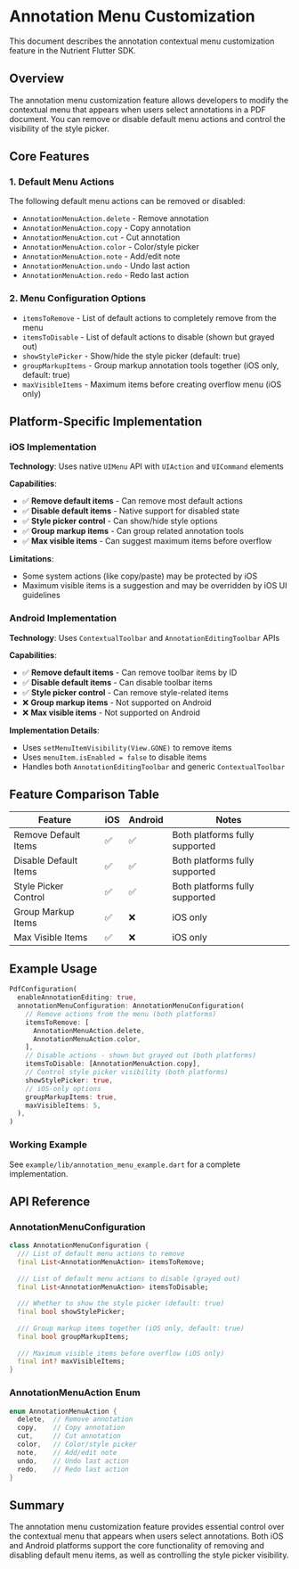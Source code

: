 # Annotation Menu Customization

This document describes the annotation contextual menu customization feature in the Nutrient Flutter SDK.

## Overview

The annotation menu customization feature allows developers to modify the contextual menu that appears when users select annotations in a PDF document. You can remove or disable default menu actions and control the visibility of the style picker.

## Core Features

### 1. Default Menu Actions

The following default menu actions can be removed or disabled:

- `AnnotationMenuAction.delete` - Remove annotation
- `AnnotationMenuAction.copy` - Copy annotation
- `AnnotationMenuAction.cut` - Cut annotation
- `AnnotationMenuAction.color` - Color/style picker
- `AnnotationMenuAction.note` - Add/edit note
- `AnnotationMenuAction.undo` - Undo last action
- `AnnotationMenuAction.redo` - Redo last action

### 2. Menu Configuration Options

- `itemsToRemove` - List of default actions to completely remove from the menu
- `itemsToDisable` - List of default actions to disable (shown but grayed out)
- `showStylePicker` - Show/hide the style picker (default: true)
- `groupMarkupItems` - Group markup annotation tools together (iOS only, default: true)
- `maxVisibleItems` - Maximum items before creating overflow menu (iOS only)

## Platform-Specific Implementation

### iOS Implementation

**Technology**: Uses native `UIMenu` API with `UIAction` and `UICommand` elements

**Capabilities**:

- ✅ **Remove default items** - Can remove most default actions
- ✅ **Disable default items** - Native support for disabled state
- ✅ **Style picker control** - Can show/hide style options
- ✅ **Group markup items** - Can group related annotation tools
- ✅ **Max visible items** - Can suggest maximum items before overflow

**Limitations**:

- Some system actions (like copy/paste) may be protected by iOS
- Maximum visible items is a suggestion and may be overridden by iOS UI guidelines

### Android Implementation

**Technology**: Uses `ContextualToolbar` and `AnnotationEditingToolbar` APIs

**Capabilities**:

- ✅ **Remove default items** - Can remove toolbar items by ID
- ✅ **Disable default items** - Can disable toolbar items  
- ✅ **Style picker control** - Can remove style-related items
- ❌ **Group markup items** - Not supported on Android
- ❌ **Max visible items** - Not supported on Android

**Implementation Details**:

- Uses `setMenuItemVisibility(View.GONE)` to remove items
- Uses `menuItem.isEnabled = false` to disable items
- Handles both `AnnotationEditingToolbar` and generic `ContextualToolbar`

## Feature Comparison Table

| Feature | iOS | Android | Notes |
|---------|-----|---------|-------|
| Remove Default Items | ✅ | ✅ | Both platforms fully supported |
| Disable Default Items | ✅ | ✅ | Both platforms fully supported |
| Style Picker Control | ✅ | ✅ | Both platforms fully supported |
| Group Markup Items | ✅ | ❌ | iOS only |
| Max Visible Items | ✅ | ❌ | iOS only |

## Example Usage

```dart
PdfConfiguration(
  enableAnnotationEditing: true,
  annotationMenuConfiguration: AnnotationMenuConfiguration(
    // Remove actions from the menu (both platforms)
    itemsToRemove: [
      AnnotationMenuAction.delete,
      AnnotationMenuAction.color,
    ],
    // Disable actions - shown but grayed out (both platforms)
    itemsToDisable: [AnnotationMenuAction.copy],
    // Control style picker visibility (both platforms)
    showStylePicker: true,
    // iOS-only options
    groupMarkupItems: true,
    maxVisibleItems: 5,
  ),
)
```

### Working Example

See `example/lib/annotation_menu_example.dart` for a complete implementation.

## API Reference

### AnnotationMenuConfiguration

```dart
class AnnotationMenuConfiguration {
  /// List of default menu actions to remove
  final List<AnnotationMenuAction> itemsToRemove;
  
  /// List of default menu actions to disable (grayed out)
  final List<AnnotationMenuAction> itemsToDisable;
  
  /// Whether to show the style picker (default: true)
  final bool showStylePicker;
  
  /// Group markup items together (iOS only, default: true)
  final bool groupMarkupItems;
  
  /// Maximum visible items before overflow (iOS only)
  final int? maxVisibleItems;
}
```

### AnnotationMenuAction Enum

```dart
enum AnnotationMenuAction {
  delete,  // Remove annotation
  copy,    // Copy annotation
  cut,     // Cut annotation  
  color,   // Color/style picker
  note,    // Add/edit note
  undo,    // Undo last action
  redo,    // Redo last action
}
```

## Summary

The annotation menu customization feature provides essential control over the contextual menu that appears when users select annotations. Both iOS and Android platforms support the core functionality of removing and disabling default menu items, as well as controlling the style picker visibility.
